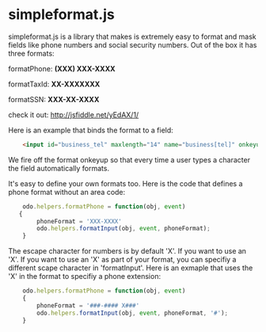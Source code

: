 simpleformat.js
===============

simpleformat.js is a library that makes is extremely easy to format and mask fields like phone numbers and social security numbers. Out of the box it has three formats:

formatPhone: __(XXX) XXX-XXXX__

formatTaxId: __XX-XXXXXXX__

formatSSN: __XXX-XX-XXXX__

check it out: http://jsfiddle.net/yEdAX/1/

Here is an example that binds the format to a field:

```html
    <input id="business_tel" maxlength="14" name="business[tel]" onkeyup="odo.helpers.formatPhone(this, event)" >
```
We fire off the format onkeyup so that every time a user types a character the field automatically formats.

It's easy to define your own formats too. Here is the code that defines a phone format without an area code:

```javascript
    odo.helpers.formatPhone = function(obj, event)
   {
		phoneFormat = 'XXX-XXXX'
		odo.helpers.formatInput(obj, event, phoneFormat);
    }
```
The escape character for numbers is by default 'X'. If you want to use an 'X'. If you want to use an 'X' as part of your format, you can specifiy a different scape character in 'formatInput'. Here is an exmaple that uses the 'X' in the format to specifiy a phone extension:
```javascript
    odo.helpers.formatPhone = function(obj, event)
    {
		phoneFormat = '###-#### X###'
		odo.helpers.formatInput(obj, event, phoneFormat, '#');
    }
```
